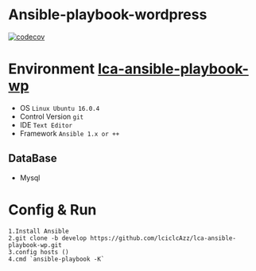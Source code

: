 Ansible-playbook-wordpress
===============
[![codecov](https://codecov.io/gl/lciclcAzz/lca-ansible-playbook-wp/branch/develop/graph/badge.svg?token=GJaJd9ZqmE)](https://codecov.io/gl/lciclcAzz/lca-ansible-playbook-wp)

# Environment [lca-ansible-playbook-wp](/) 
 * OS `Linux Ubuntu 16.0.4` 
 * Control Version `git` 
 * IDE `Text Editor`
 * Framework `Ansible 1.x or ++`
 
## DataBase
 - Mysql

# Config & Run

    1.Install Ansible
    2.git clone -b develop https://github.com/lciclcAzz/lca-ansible-playbook-wp.git 
    3.config hosts ()
    4.cmd `ansible-playbook -K` 
